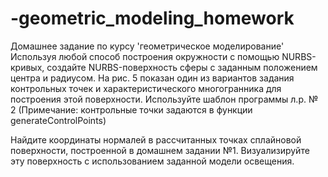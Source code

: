 # -geometric_modeling_homework
Домашнее задание по курсу 'геометрическое моделирование'
Используя любой способ построения окружности с помощью NURBS-кривых, создайте
NURBS-поверхность сферы с заданным положением центра и радиусом. На рис. 5 показан один из вариантов задания контрольных точек и характеристического многогранника для построения этой поверхности. Используйте шаблон программы л.р. № 2 (Примечание:
контрольные точки задаются в функции generateControlPoints)

Найдите координаты нормалей в рассчитанных точках сплайновой поверхности, построенной в домашнем задании №1. Визуализируйте эту поверхность с использованием заданной модели освещения.
